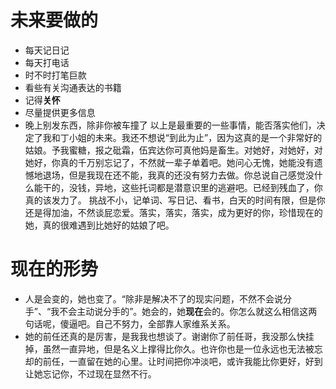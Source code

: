 # 未来要做的
- 每天记日记
- 每天打电话
- 时不时打笔巨款
- 看些有关沟通表达的书籍
- 记得**关怀**
- 尽量提供更多信息
- 晚上别发东西，除非你被车撞了
    以上是最重要的一些事情，能否落实他们，决定了我和丁小姐的未来。我还不想说“到此为止”，因为这真的是一个非常好的姑娘。予我蜜糖，报之砒霜，伍宾达你可真他妈是畜生。对她好，对她好，对她好，你真的千万别忘记了，不然就一辈子单着吧。她问心无愧，她能没有遗憾地退场，但是我现在还不能，我真的还没有努力去做。你总说自己感觉没什么能干的，没钱，异地，这些托词都是潜意识里的逃避吧。已经到残血了，你真的该发力了。
    挑战不小，记单词、写日记、看书，白天的时间有限，但是你还是得加油，不然谈屁恋爱。落实，落实，落实，成为更好的你，珍惜现在的她，真的很难遇到比她好的姑娘了吧。
# 现在的形势
- 人是会变的，她也变了。“除非是解决不了的现实问题，不然不会说分手”、“我不会主动说分手的”。她会的，她**现在**会的。你怎么就这么相信这两句话呢，傻逼吧。自己不努力，全部靠人家维系关系。
- 她的前任还真的是厉害，是我我也想谈了。谢谢你了前任哥，我没那么快挂掉，虽然一直异地，但是名义上撑得比你久。也许你也是一位永远也无法被忘却的前任，一直留在她的心里。让时间把你冲淡吧，或许我能比你更好，好到让她忘记你，不过现在显然不行。